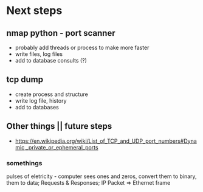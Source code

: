 # Next steps
## nmap python - port scanner
- probably add threads or process to make more faster
- write files, log files
- add to database consults (?)

## tcp dump
- create process and  structure
- write log file, history
- add to databases

## Other things || future steps
- https://en.wikipedia.org/wiki/List_of_TCP_and_UDP_port_numbers#Dynamic,_private_or_ephemeral_ports



### somethings
pulses of eletricity - computer sees ones and zeros, convert them to binary, them to data; Requests & Responses;
IP Packet => Ethernet frame